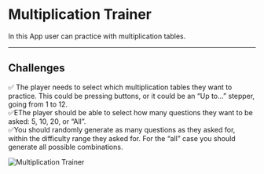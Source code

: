 # Multiplication Trainer

In this App user can practice with multiplication tables.

---

## Challenges

✅ The player needs to select which multiplication tables they want to practice. This could be pressing buttons, or it could be an “Up to…” stepper, going from 1 to 12.  
✅EThe player should be able to select how many questions they want to be asked: 5, 10, 20, or “All”.  
✅You should randomly generate as many questions as they asked for, within the difficulty range they asked for. For the “all” case you should generate all possible combinations.

![Multiplication Trainer](https://media.giphy.com/media/iFh10wll6cy17mfOoQ/giphy.gif)
